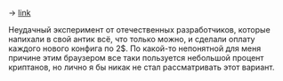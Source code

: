 -> [link](https://chebrowser.site/)

Неудачный эксперимент от отечественных разработчиков, которые напихали в свой антик всё, что только можно, и сделали оплату каждого нового конфига по 2$. По какой-то непонятной для меня причине этим браузером все таки пользуется небольшой процент криптанов, но лично я бы никак не стал рассматривать этот вариант.